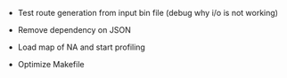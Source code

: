 - Test route generation from input bin file (debug why i/o is not working)

- Remove dependency on JSON
- Load map of NA and start profiling
- Optimize Makefile